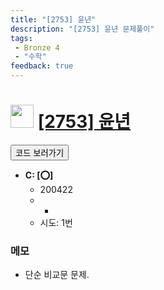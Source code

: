 ```yaml
---
title: "[2753] 윤년"
description: "[2753] 윤년 문제풀이"
tags: 
 - Bronze 4
 - "수학"
feedback: true
---
```

<h1><img src="https://doky.space/assets/icpclev/b4.svg" height="37px"> <a href="http://icpc.me/2753" target="_blank">[2753] 윤년</a></h1>

<a href="https://github.com/DokySp/acmicpc-practice/tree/master/2753"><button class="btn btn-info">코드 보러가기</button></a>

- **C: [:o:]**
  - 200422
  - -
  - 시도: 1번

### 메모
 - 단순 비교문 문제.

